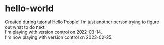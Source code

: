 # hello-world
Created during tutorial
Hello People!
I'm just another person trying to figure out what to do next.
<br>
I'm playing with version control on 2022-03-14.
<br>
I'm now playing with version control on 2023-02-25.
